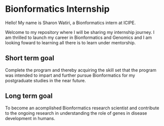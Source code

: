 # Bionformatics Internship
Hello! My name is Sharon Watiri, a Bionformatics intern  at ICIPE. 

Welcome to my repository where I will be sharing my internship journey. I am  thrilled to launch my career in Bionformatics and Genomics and I am looking foward to learning all there is to learn under mentorship.

## Short term goal
Complete the program and thereby acquiring the skill set that the program was intended to impart and further pursue Bionformatics for my postgraduate studies in the near future.

## Long term goal
To become an acomplished Bionformatics research scientist and contribute to the ongoing research in understanding the role of genes in disease development in humans.
